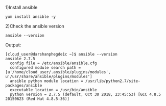 1)Install ansible


```
yum install ansible -y
```


2)Check the ansible version

```
ansible --version
```

Output:

```
[cloud_user@darshanphegde1c ~]$ ansible --version
ansible 2.7.5
  config file = /etc/ansible/ansible.cfg
  configured module search path = [u'/home/cloud_user/.ansible/plugins/modules', u'/usr/share/ansible/plugins/modules']
  ansible python module location = /usr/lib/python2.7/site-packages/ansible
  executable location = /usr/bin/ansible
  python version = 2.7.5 (default, Oct 30 2018, 23:45:53) [GCC 4.8.5 20150623 (Red Hat 4.8.5-36)]
  ```

